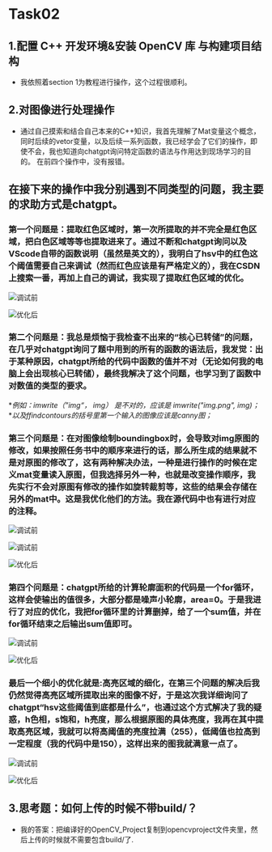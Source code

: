 # Task02

## 1.配置 C++ 开发环境&安装 OpenCV 库 与构建项目结构

* 我依照着section 1为教程进行操作，这个过程很顺利。

## 2.对图像进行处理操作

* 通过自己摸索和结合自己本来的C++知识，我首先理解了Mat变量这个概念，同时后续的vetor变量，以及后续一系列函数，我已经学会了它们的操作，即使不会，我也知道向chatgpt询问特定函数的语法与作用达到现场学习的目的。
在前四个操作中，没有报错。

## 在接下来的操作中我分别遇到不同类型的问题，我主要的求助方式是chatgpt。

### 第一个问题是：提取红色区域时，第一次所提取的并不完全是红色区域，把白色区域等等也提取进来了。通过不断和chatgpt询问以及VScode自带的函数说明（虽然是英文的），我明白了hsv中的红色这个阈值需要自己来调试（然而红色应该是有严格定义的），我在CSDN上搜索一番，再加上自己的调试，我实现了提取红色区域的优化。

![调试前](assets/1-1.png) 

![优化后](assets/1-3.png) 

### 第二个问题是：我总是烦恼于我检查不出来的“核心已转储”的问题，在几乎对chatgpt询问了题中用到的所有的函数的语法后，我发觉：出于某种原因，chatgpt所给的代码中函数的值并不对（无论如何我的电脑上会出现核心已转储），最终我解决了这个问题，也学习到了函数中对数值的类型的要求。

**例如：imwrite（”img“， img） 是不对的，应该是 imwrite("img.png", img)；*
**以及ffindcontours的括号里第一个输入的图像应该是canny图；*

### 第三个问题是：在对图像绘制boundingbox时，会导致对img原图的修改，如果按照任务书中的顺序来进行的话，那么所生成的结果就不是对原图的修改了，这有两种解决办法，一种是进行操作的时候在定义mat变量读入原图，但我选择另外一种，也就是改变操作顺序，我先实行不会对原图有修改的操作如旋转裁剪等，这些的结果会存储在另外的mat中。这是我优化他们的方法。我在源代码中也有进行对应的注释。

![调试前](assets/4-3.png)

![调试前](assets/4-2.png)

![优化后](assets/4-5.png)

### 第四个问题是：chatgpt所给的计算轮廓面积的代码是一个for循环，这样会使输出的值很多，大部分都是噪声小轮廓，area=0。于是我进行了对应的优化，我把for循环里的计算删掉，给了一个sum值，并在for循环结束之后输出sum值即可。

![调试前](assets/5-1.png)

![优化后](assets/5-2.png)

### 最后一个细小的优化就是:高亮区域的细化，在第三个问题的解决后我仍然觉得高亮区域所提取出来的图像不好，于是这次我详细询问了chatgpt“hsv这些阈值到底都是什么”，也通过这个方式解决了我的疑惑，h色相，s饱和，h亮度，那么根据原图的具体亮度，我再在其中提取高亮区域，我就可以将高阈值的亮度拉满（255），低阈值也拉高到一定程度（我的代码中是150），这样出来的图我就满意一点了。

![调试前](assets/4-5.png)

![优化后](resources/hlgry.png)

## 3.思考题：如何上传的时候不带build/？

* 我的答案：把编译好的OpenCV_Project复制到opencvproject文件夹里，然后上传的时候就不需要包含build/了.

